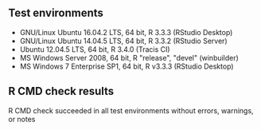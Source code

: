 ## Test environments

* GNU/Linux Ubuntu 16.04.2 LTS, 64 bit, R 3.3.3 (RStudio Desktop)
* GNU/Linux Ubuntu 14.04.5 LTS, 64 bit, R 3.3.2 (RStudio Server)
* Ubuntu 12.04.5 LTS, 64 bit, R 3.4.0 (Tracis CI)
* MS Windows Server 2008, 64 bit, R "release", "devel" (winbuilder)
* MS Windows 7 Enterprise SP1, 64 bit, R v3.3.3 (RStudio Desktop)

## R CMD check results
R CMD check succeeded in all test environments without errors, warnings, or notes
